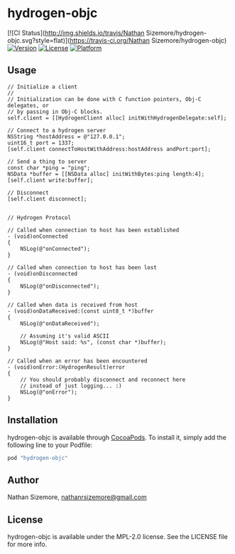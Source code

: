 # hydrogen-objc

[![CI Status](http://img.shields.io/travis/Nathan Sizemore/hydrogen-objc.svg?style=flat)](https://travis-ci.org/Nathan Sizemore/hydrogen-objc)
[![Version](https://img.shields.io/cocoapods/v/hydrogen-objc.svg?style=flat)](http://cocoapods.org/pods/hydrogen-objc)
[![License](https://img.shields.io/cocoapods/l/hydrogen-objc.svg?style=flat)](http://cocoapods.org/pods/hydrogen-objc)
[![Platform](https://img.shields.io/cocoapods/p/hydrogen-objc.svg?style=flat)](http://cocoapods.org/pods/hydrogen-objc)

## Usage

~~~objc
// Initialize a client
//
// Initialization can be done with C function pointers, Obj-C delegates, or
// by passing in Obj-C blocks.
self.client = [[HydrogenClient alloc] initWithHydrogenDelegate:self];

// Connect to a hydrogen server
NSString *hostAddress = @"127.0.0.1";
uint16_t port = 1337;
[self.client connectToHostWithAddress:hostAddress andPort:port];

// Send a thing to server
const char *ping = "ping";
NSData *buffer = [[NSData alloc] initWithBytes:ping length:4];
[self.client write:buffer];

// Disconnect
[self.client disconnect];


// Hydrogen Protocol

// Called when connection to host has been established
- (void)onConnected
{
    NSLog(@"onConnected");
}

// Called when connection to host has been lost
- (void)onDisconnected
{
    NSLog(@"onDisconnected");
}

// Called when data is received from host
- (void)onDataReceived:(const uint8_t *)buffer
{
    NSLog(@"onDataReceived");

    // Assuming it's valid ASCII
    NSLog(@"Host said: %s", (const char *)buffer);
}

// Called when an error has been encountered
- (void)onError:(HydrogenResult)error
{
    // You should probably disconnect and reconnect here
    // instead of just logging... :)
    NSLog(@"onError");
}
~~~

## Installation

hydrogen-objc is available through [CocoaPods](http://cocoapods.org). To install
it, simply add the following line to your Podfile:

```ruby
pod "hydrogen-objc"
```

## Author

Nathan Sizemore, nathanrsizemore@gmail.com

## License

hydrogen-objc is available under the MPL-2.0 license. See the LICENSE file for more info.
